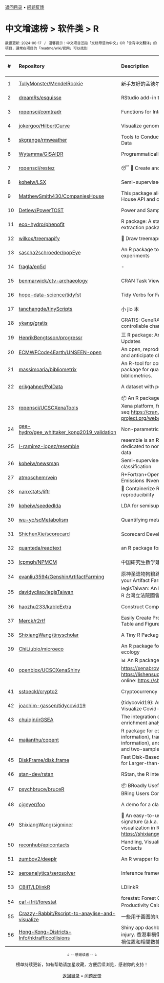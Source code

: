 <a href="https://gitee.com/GrowingGit/GitHub-Chinese-Top-Charts#github中文排行榜">返回目录</a> • <a href="/content/docs/feedback.md">问题反馈</a>

# 中文增速榜 > 软件类 > R
<sub>数据更新: 2024-06-17&nbsp;&nbsp;&nbsp;/&nbsp;&nbsp;&nbsp;温馨提示：中文项目泛指「文档母语为中文」OR「含有中文翻译」的项目，通常在项目的「readme/wiki/官网」可以找到</sub>

|#|Repository|Description|Stars|Average daily growth|Updated|
|:-|:-|:-|:-|:-|:-|
|1|[TullyMonster/MendelRookie](https://github.com/TullyMonster/MendelRookie)|新手友好的孟德尔随机化项目|73|1|2024-04-26|
|2|[dreamRs/esquisse](https://github.com/dreamRs/esquisse)|RStudio add-in to make plots interactively with ggplot2|1753|1|2024-05-27|
|3|[ropensci/comtradr](https://github.com/ropensci/comtradr)|Functions for Interacting with the UN Comtrade API|63|0|2024-06-06|
|4|[jokergoo/HilbertCurve](https://github.com/jokergoo/HilbertCurve)|Visualize genomic data by Hilbert curve|40|0|2024-02-27|
|5|[skgrange/rmweather](https://github.com/skgrange/rmweather)|Tools to Conduct Meteorological Normalisation on Air Quality Data|45|0|2024-06-05|
|6|[Wytamma/GISAIDR](https://github.com/Wytamma/GISAIDR)|Programmatically interact with the GISAID database.|63|0|2024-02-01|
|7|[ropensci/restez](https://github.com/ropensci/restez)|:sleeping: :open_file_folder: Create and Query a Local Copy of GenBank in R|25|0|2024-04-19|
|8|[koheiw/LSX](https://github.com/koheiw/LSX)|Semi-supervised algorithm for document scaling|54|0|2024-06-06|
|9|[MatthewSmith430/CompaniesHouse](https://github.com/MatthewSmith430/CompaniesHouse)|This package allows to extract data from the Companies House API and create interlocking directorates networks|25|0|2024-01-19|
|10|[Detlew/PowerTOST](https://github.com/Detlew/PowerTOST)|Power and Sample Size for (Bio)Equivalence Studies|20|0|2024-03-19|
|11|[eco-hydro/phenofit](https://github.com/eco-hydro/phenofit)|R package: A state-of-the-art Vegetation Phenology extraction package, phenofit|67|0|2024-01-23|
|12|[wilkox/treemapify](https://github.com/wilkox/treemapify)|🌳 Draw treemaps in ggplot2|211|0|2024-06-15|
|13|[sascha2schroeder/popEye](https://github.com/sascha2schroeder/popEye)|An R package to analyze eye-tracking data from reading experiments|21|0|2024-05-01|
|14|[fragla/eq5d](https://github.com/fragla/eq5d)|-|20|0|2024-04-29|
|15|[benmarwick/ctv-archaeology](https://github.com/benmarwick/ctv-archaeology)|CRAN Task View: Archaeological Science|143|0|2024-05-22|
|16|[hope-data-science/tidyfst](https://github.com/hope-data-science/tidyfst)|Tidy Verbs for Fast Data Manipulation|95|0|2024-06-14|
|17|[tanchangde/tinyScripts](https://github.com/tanchangde/tinyScripts)|小 jio 本|5|0|2024-03-03|
|18|[ykang/gratis](https://github.com/ykang/gratis)|GRATIS: GeneRAting TIme Series with diverse and controllable characteristics|76|0|2024-04-08|
|19|[HenrikBengtsson/progressr](https://github.com/HenrikBengtsson/progressr)|三 R package: An Inclusive, Unifying API for Progress Updates|277|0|2024-04-19|
|20|[ECMWFCode4Earth/UNSEEN-open](https://github.com/ECMWFCode4Earth/UNSEEN-open)|An open, reproducible and transferable workflow to assess and anticipate climate extremes beyond the observed record|17|0|2024-04-01|
|21|[massimoaria/bibliometrix](https://github.com/massimoaria/bibliometrix)|An R-tool for comprehensive science mapping analysis. A package for quantitative research in scientometrics and bibliometrics.|480|0|2024-06-14|
|22|[erikgahner/PolData](https://github.com/erikgahner/PolData)|A dataset with political datasets|591|0|2024-06-14|
|23|[ropensci/UCSCXenaTools](https://github.com/ropensci/UCSCXenaTools)|:package: An R package for accessing genomics data from UCSC Xena platform, from cancer multi-omics to single-cell RNA-seq https://cran.r-project.org/web/packages/UCSCXenaTools/|100|0|2024-01-13|
|24|[gee-hydro/gee_whittaker_kong2019_validation](https://github.com/gee-hydro/gee_whittaker_kong2019_validation)|Non-parametric weighted Whittaker smoothing|32|0|2024-04-11|
|25|[l-ramirez-lopez/resemble](https://github.com/l-ramirez-lopez/resemble)|resemble is an R package which implements functions dedicated to non-linear modelling of complex spectroscopy data|20|0|2024-02-16|
|26|[koheiw/newsmap](https://github.com/koheiw/newsmap)|Semi-supervised algorithm for geographical document classification|56|0|2024-06-11|
|27|[atmoschem/vein](https://github.com/atmoschem/vein)| R+Fortran+OpenMP package to estimate Vehicular Emissions INventories VEIN. |42|0|2024-05-04|
|28|[nanxstats/liftr](https://github.com/nanxstats/liftr)|🐳 Containerize R Markdown documents for continuous reproducibility|169|0|2024-03-11|
|29|[koheiw/seededlda](https://github.com/koheiw/seededlda)|LDA for semisupervised topic modeling|68|0|2024-05-27|
|30|[wu-yc/scMetabolism](https://github.com/wu-yc/scMetabolism)|Quantifying metabolism activity at the single-cell resolution|93|0|2024-02-08|
|31|[ShichenXie/scorecard](https://github.com/ShichenXie/scorecard)|Scorecard Development in R, 评分卡|158|0|2024-04-13|
|32|[quanteda/readtext](https://github.com/quanteda/readtext)|an R package for reading text files|118|0|2024-02-27|
|33|[lcpmgh/NPMCM](https://github.com/lcpmgh/NPMCM)|中国研究生数学建模竞赛获奖数据及可视化分析|11|0|2024-03-07|
|34|[evanliu3594/GenshinArtifactFarming](https://github.com/evanliu3594/GenshinArtifactFarming)|原神圣遗物狗粮路线规划装置   Planning tools for customizing your Artifact Farming Route in Genshin Impact|6|0|2023-12-27|
|35|[davidycliao/legisTaiwan](https://github.com/davidycliao/legisTaiwan)|legisTaiwan: An Interface to Access Taiwan Legislative API in R 台灣立法院國會系統 API |23|0|2024-02-25|
|36|[haozhu233/kableExtra](https://github.com/haozhu233/kableExtra)|Construct Complex Table with knitr::kable() + pipe. |677|0|2024-05-28|
|37|[Merck/r2rtf](https://github.com/Merck/r2rtf)|Easily Create Production-Ready Rich Text Format (RTF) Table and Figure|76|0|2024-06-03|
|38|[ShixiangWang/tinyscholar](https://github.com/ShixiangWang/tinyscholar)|A Tiny R Package to Get and Show Google Scholar Profile|8|0|2024-01-05|
|39|[ChiLiubio/microeco](https://github.com/ChiLiubio/microeco)|An R package for data analysis in microbial community ecology|180|0|2024-06-16|
|40|[openbiox/UCSCXenaShiny](https://github.com/openbiox/UCSCXenaShiny)|📊 An R package for interactively exploring UCSC Xena https://xenabrowser.net/datapages/; Book: https://lishensuo.github.io/UCSCXenaShiny_Book; App online: https://shiny.hiplot.cn/ucsc-xena-shiny/, htt ...|83|0|2024-05-15|
|41|[sstoeckl/crypto2](https://github.com/sstoeckl/crypto2)|Cryptocurrency Market Data|49|0|2024-06-13|
|42|[joachim-gassen/tidycovid19](https://github.com/joachim-gassen/tidycovid19)|{tidycovid19}: An R Package to Download, Tidy and Visualize Covid-19 Related Data|146|0|2024-03-18|
|43|[chuiqin/irGSEA](https://github.com/chuiqin/irGSEA)|The integration of single cell rank-based gene set enrichment analysis|91|0|2024-06-13|
|44|[majianthu/copent](https://github.com/majianthu/copent)|R package for estimating copula entropy (mutual information), transfer entropy (conditional mutual information), and the statistic for multivariate normality test and two-sample test|38|0|2024-06-07|
|45|[DiskFrame/disk.frame](https://github.com/DiskFrame/disk.frame)|Fast Disk-Based Parallelized Data Manipulation Framework for Larger-than-RAM Data|592|0|2024-02-05|
|46|[stan-dev/rstan](https://github.com/stan-dev/rstan)|RStan, the R interface to Stan|1017|0|2024-06-06|
|47|[psychbruce/bruceR](https://github.com/psychbruce/bruceR)|📦 BRoadly Useful Convenient and Efficient R functions that BRing Users Concise and Elegant R data analyses.|157|0|2024-06-16|
|48|[cjgeyer/foo](https://github.com/cjgeyer/foo)|A demo for a class|35|0|2024-01-23|
|49|[ShixiangWang/sigminer](https://github.com/ShixiangWang/sigminer)|🌲 An easy-to-use and scalable toolkit for genomic alteration signature (a.k.a. mutational signature) analysis and visualization in R https://shixiangwang.github.io/sigminer/reference/index.html|137|0|2024-06-07|
|50|[reconhub/epicontacts](https://github.com/reconhub/epicontacts)|Handling, Visualisation and Analysis of Epidemiological Contacts|15|0|2024-04-29|
|51|[zumbov2/deeplr](https://github.com/zumbov2/deeplr)|An R wrapper for the DeepL Translator API|36|0|2024-03-28|
|52|[seroanalytics/serosolver](https://github.com/seroanalytics/serosolver)|Inference framework for serological data|15|0|2024-05-17|
|53|[CBIIT/LDlinkR](https://github.com/CBIIT/LDlinkR)|LDlinkR|53|0|2024-04-17|
|54|[caf-ifrit/forestat](https://github.com/caf-ifrit/forestat)|forestat: Forest Carbon Sequestration and Potential Productivity Calculation 森林碳汇计量和潜力计算|7|0|2024-02-20|
|55|[Crazzy-Rabbit/Rscript-to-anaylise-and-visualize](https://github.com/Crazzy-Rabbit/Rscript-to-anaylise-and-visualize)|一些用于画图的R脚本|11|0|2024-05-28|
|56|[Hong-Kong-Districts-Info/hktrafficcollisions](https://github.com/Hong-Kong-Districts-Info/hktrafficcollisions)|Shiny app dashboard of HK traffic collisions that result in injury.   香港車禍傷亡資料庫：利用互動地圖和儀表版，將香港車禍位置和相關數據可視化。|6|0|2024-01-20|

<div align="center">
    <p><sub>↓ -- 感谢读者 -- ↓</sub></p>
    榜单持续更新，如有帮助请加星收藏，方便后续浏览，感谢你的支持！
</div>

<br/>

<div align="center"><a href="https://gitee.com/GrowingGit/GitHub-Chinese-Top-Charts#github中文排行榜">返回目录</a> • <a href="/content/docs/feedback.md">问题反馈</a></div>
